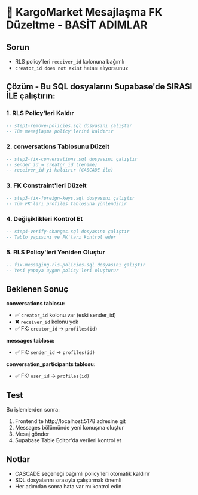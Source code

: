 # 🚀 KargoMarket Mesajlaşma FK Düzeltme - BASİT ADIMLAR

## Sorun
- RLS policy'leri `receiver_id` kolonuna bağımlı
- `creator_id does not exist` hatası alıyorsunuz

## Çözüm - Bu SQL dosyalarını Supabase'de SIRASI İLE çalıştırın:

### 1. RLS Policy'leri Kaldır
```sql
-- step1-remove-policies.sql dosyasını çalıştır
-- Tüm mesajlaşma policy'lerini kaldırır
```

### 2. conversations Tablosunu Düzelt  
```sql
-- step2-fix-conversations.sql dosyasını çalıştır
-- sender_id → creator_id (rename)
-- receiver_id'yi kaldırır (CASCADE ile)
```

### 3. FK Constraint'leri Düzelt
```sql
-- step3-fix-foreign-keys.sql dosyasını çalıştır
-- Tüm FK'ları profiles tablosuna yönlendirir
```

### 4. Değişiklikleri Kontrol Et
```sql
-- step4-verify-changes.sql dosyasını çalıştır
-- Tablo yapısını ve FK'ları kontrol eder
```

### 5. RLS Policy'leri Yeniden Oluştur
```sql
-- fix-messaging-rls-policies.sql dosyasını çalıştır
-- Yeni yapıya uygun policy'leri oluşturur
```

## Beklenen Sonuç

**conversations tablosu:**
- ✅ `creator_id` kolonu var (eski sender_id)
- ❌ `receiver_id` kolonu yok
- ✅ FK: `creator_id` → `profiles(id)`

**messages tablosu:**
- ✅ FK: `sender_id` → `profiles(id)`

**conversation_participants tablosu:**
- ✅ FK: `user_id` → `profiles(id)`

## Test
Bu işlemlerden sonra:
1. Frontend'te http://localhost:5178 adresine git
2. Messages bölümünde yeni konuşma oluştur
3. Mesaj gönder
4. Supabase Table Editor'da verileri kontrol et

## Notlar
- CASCADE seçeneği bağımlı policy'leri otomatik kaldırır
- SQL dosyalarını sırasıyla çalıştırmak önemli
- Her adımdan sonra hata var mı kontrol edin
